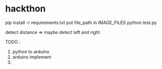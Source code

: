# hackthon

pip install -r requirements.txt
put file_path in IMAGE_FILES
python test.py

detect distance => maybe detect left and right

TODO :

1. python to arduino
2. arduino implement
3.
